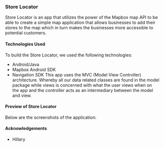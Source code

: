 ### Store Locator
Store Locator is an app that utilizes the power of the Mapbox map API to be able to create a simple map application that allows businesses to add their stores to the map which in turn makes the businesses more accessible to potential customers.

#### Technologies Used
To build the Store Locator, we used the following technologies:
- Android/Java
- Mapbox Android SDK
- Navigation SDK
This app uses the MVC (Model View Controller) architecture. Whereby all our data related classes are found in the model package while views is concerned with what the user views when on the app and the controller acts as an intermediary between the model and view.

#### Preview of Store Locator
Below are the screenshots of the application:

#### Acknowledgements
- Hillary